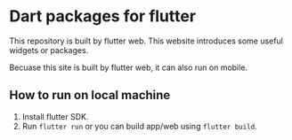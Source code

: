 # Dart packages for flutter

This repository is built by flutter web.
This website introduces some useful widgets or packages.

Becuase this site is built by flutter web, it can also run on mobile.

## How to run on local machine

1. Install flutter SDK.
2. Run `flutter run` or you can build app/web using `flutter build`.
